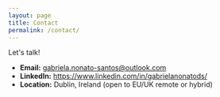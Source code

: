 ```yaml
---
layout: page
title: Contact
permalink: /contact/
---
```


Let's talk!

- **Email:** gabriela.nonato-santos@outlook.com
- **LinkedIn:** https://www.linkedin.com/in/gabrielanonatods/
- **Location:** Dublin, Ireland (open to EU/UK remote or hybrid)
